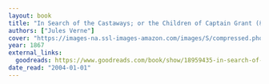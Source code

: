 ```yaml
---
layout: book
title: "In Search of the Castaways; or the Children of Captain Grant (格兰特船长的儿女 )"
authors: ["Jules Verne"]
cover: "https://images-na.ssl-images-amazon.com/images/S/compressed.photo.goodreads.com/books/1385455423i/18959435.jpg"
year: 1867
external_links:
  goodreads: https://www.goodreads.com/book/show/18959435-in-search-of-the-castaways-or-the-children-of-captain-grant
date_read: "2004-01-01"
---
```


